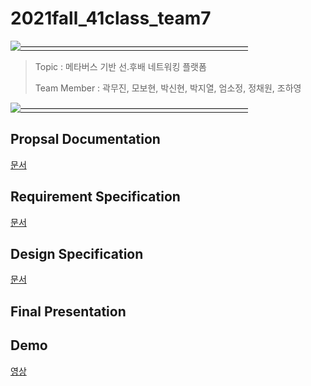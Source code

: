 # 2021fall_41class_team7

[![——————————————————————————](https://raw.githubusercontent.com/andreasbm/readme/master/assets/lines/colored.png)](#license)

> Topic : 메타버스 기반 선.후배 네트워킹 플랫폼
>
> Team Member : 곽무진, 모보현, 박신현, 박지열, 엄소정, 정채원, 조하영 
> 
[![——————————————————————————](https://raw.githubusercontent.com/andreasbm/readme/master/assets/lines/colored.png)](#license)
 
## Propsal Documentation
[문서](https://github.com/chaewon1121/2021fall_41class_team7/blob/947c4682c6e48133e78557cb6c6391833b65b470/doc/proposal_team7.pdf)
>

## Requirement Specification
[문서](https://github.com/chaewon1121/2021fall_41class_team7/blob/ee62cf8ead3a30d085222bd34144d5429e0cd178/doc/SRS_team7.pdf)
>

## Design Specification
[문서](https://github.com/chaewon1121/2021fall_41class_team7/blob/ee62cf8ead3a30d085222bd34144d5429e0cd178/doc/SDS_team7.pdf)
>

## Final Presentation
>

## Demo
[영상](https://drive.google.com/file/d/1xe9l3FzTW1X5NIZf4xg-4XuG95RxMulC/view?usp=sharing)

>
